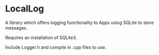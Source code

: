 # LocalLog
A library which offers logging functionality to Apps using SQLite to store messages.

Requires an installation of SQLite3.

Include Logger.h and compile in .cpp files to use.